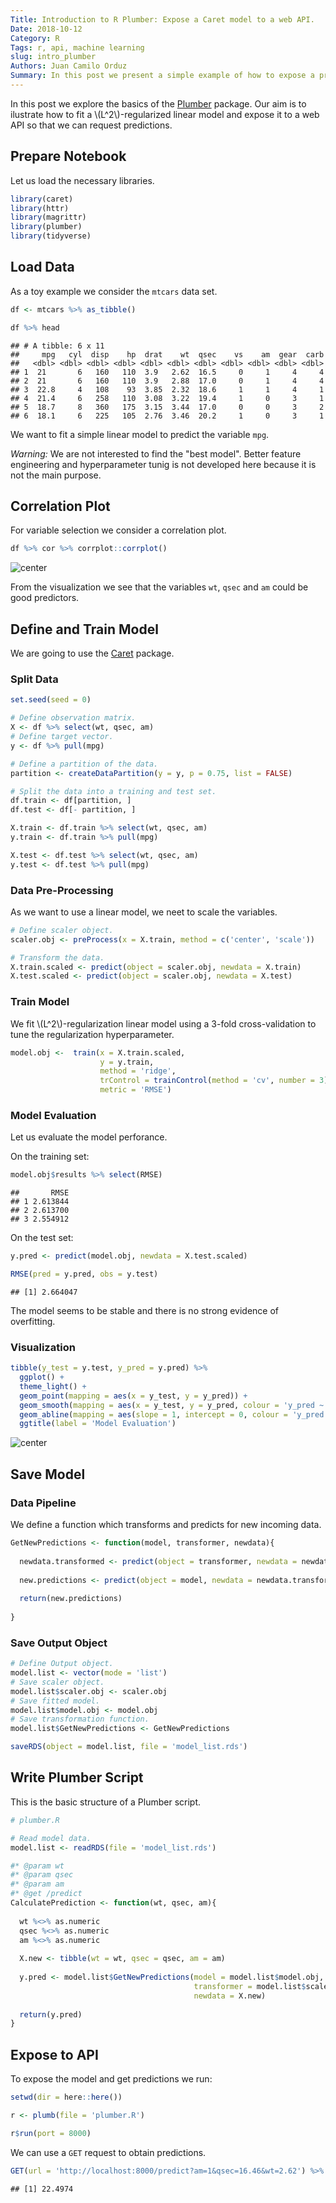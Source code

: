 ```yaml
---
Title: Introduction to R Plumber: Expose a Caret model to a web API.
Date: 2018-10-12
Category: R
Tags: r, api, machine learning
slug: intro_plumber
Authors: Juan Camilo Orduz
Summary: In this post we present a simple example of how to expose a prediction model to a web API using the Plumber package. 
---
```


In this post we explore the basics of the [Plumber](https://www.rplumber.io) package. Our aim is to ilustrate how to fit a \\(L^2\\)-regularized linear model and expose it to a web API so that we can request predictions. 

## Prepare Notebook

Let us load the necessary libraries. 


```r
library(caret)
library(httr)
library(magrittr)
library(plumber)
library(tidyverse)
```

## Load Data

As a toy example we consider the `mtcars` data set. 


```r
df <- mtcars %>% as_tibble()

df %>% head
```

```
## # A tibble: 6 x 11
##     mpg   cyl  disp    hp  drat    wt  qsec    vs    am  gear  carb
##   <dbl> <dbl> <dbl> <dbl> <dbl> <dbl> <dbl> <dbl> <dbl> <dbl> <dbl>
## 1  21       6   160   110  3.9   2.62  16.5     0     1     4     4
## 2  21       6   160   110  3.9   2.88  17.0     0     1     4     4
## 3  22.8     4   108    93  3.85  2.32  18.6     1     1     4     1
## 4  21.4     6   258   110  3.08  3.22  19.4     1     0     3     1
## 5  18.7     8   360   175  3.15  3.44  17.0     0     0     3     2
## 6  18.1     6   225   105  2.76  3.46  20.2     1     0     3     1
```

We want to fit a simple linear model to predict the variable `mpg`. 

*Warning:* We are not interested to find the "best model". Better feature engineering and hyperparameter tunig is not developed here because it is not the main purpose. 

## Correlation Plot 

For variable selection we consider a correlation plot. 


```r
df %>% cor %>% corrplot::corrplot()
```

![center](/images/intro_plumber_nb/unnamed-chunk-3-1.png)

From the visualization we see that the variables `wt`, `qsec` and `am` could be good predictors.

## Define and Train Model

We are going to use the [Caret](https://topepo.github.io/caret/index.html) package.

### Split Data 


```r
set.seed(seed = 0)

# Define observation matrix. 
X <- df %>% select(wt, qsec, am)
# Define target vector.
y <- df %>% pull(mpg)

# Define a partition of the data. 
partition <- createDataPartition(y = y, p = 0.75, list = FALSE) 

# Split the data into a training and test set. 
df.train <- df[partition, ]
df.test <- df[- partition, ]

X.train <- df.train %>% select(wt, qsec, am)
y.train <- df.train %>% pull(mpg)

X.test <- df.test %>% select(wt, qsec, am)
y.test <- df.test %>% pull(mpg)
```

### Data Pre-Processing

As we want to use a linear model, we neet to scale the variables. 


```r
# Define scaler object. 
scaler.obj <- preProcess(x = X.train, method = c('center', 'scale'))

# Transform the data. 
X.train.scaled <- predict(object = scaler.obj, newdata = X.train)
X.test.scaled <- predict(object = scaler.obj, newdata = X.test)
```

### Train Model

We fit \\(L^2\\)-regularization linear model using a 3-fold cross-validation to tune the regularization hyperparameter. 


```r
model.obj <-  train(x = X.train.scaled,
                    y = y.train,
                    method = 'ridge',
                    trControl = trainControl(method = 'cv', number = 3), 
                    metric = 'RMSE')
```


### Model Evaluation

Let us evaluate the model perforance. 

On the training set:


```r
model.obj$results %>% select(RMSE)
```

```
##       RMSE
## 1 2.613844
## 2 2.613700
## 3 2.554912
```

On the test set:


```r
y.pred <- predict(model.obj, newdata = X.test.scaled)

RMSE(pred = y.pred, obs = y.test)
```

```
## [1] 2.664047
```

The model seems to be stable and there is no strong evidence of overfitting. 

### Visualization


```r
tibble(y_test = y.test, y_pred = y.pred) %>% 
  ggplot() + 
  theme_light() + 
  geom_point(mapping = aes(x = y_test, y = y_pred)) + 
  geom_smooth(mapping = aes(x = y_test, y = y_pred, colour = 'y_pred ~ y_test'), method = 'lm', formula = y ~ x) + 
  geom_abline(mapping = aes(slope = 1, intercept = 0, colour = 'y_pred = y_test'), show.legend = TRUE) +
  ggtitle(label = 'Model Evaluation')
```

![center](/images/intro_plumber_nb/unnamed-chunk-9-1.png)

## Save Model

### Data Pipeline

We define a function which transforms and predicts for new incoming data. 


```r
GetNewPredictions <- function(model, transformer, newdata){
  
  newdata.transformed <- predict(object = transformer, newdata = newdata)
  
  new.predictions <- predict(object = model, newdata = newdata.transformed)
  
  return(new.predictions)
  
}
```

### Save Output Object 


```r
# Define Output object.
model.list <- vector(mode = 'list')
# Save scaler object.
model.list$scaler.obj <- scaler.obj
# Save fitted model.
model.list$model.obj <- model.obj
# Save transformation function. 
model.list$GetNewPredictions <- GetNewPredictions

saveRDS(object = model.list, file = 'model_list.rds')
```

## Write Plumber Script

This is the basic structure of a Plumber script. 


```r
# plumber.R

# Read model data.
model.list <- readRDS(file = 'model_list.rds')

#* @param wt
#* @param qsec
#* @param am
#* @get /predict
CalculatePrediction <- function(wt, qsec, am){
  
  wt %<>% as.numeric
  qsec %<>% as.numeric
  am %<>% as.numeric
  
  X.new <- tibble(wt = wt, qsec = qsec, am = am)
  
  y.pred <- model.list$GetNewPredictions(model = model.list$model.obj, 
                                         transformer = model.list$scaler.obj, 
                                         newdata = X.new)
  
  return(y.pred)
}
```

## Expose to API

To expose the model and get predictions we run:


```r
setwd(dir = here::here())

r <- plumb(file = 'plumber.R')

r$run(port = 8000)
```

We can use a `GET` request to obtain predictions. 


```r
GET(url = 'http://localhost:8000/predict?am=1&qsec=16.46&wt=2.62') %>% content
```

```
## [1] 22.4974
```
